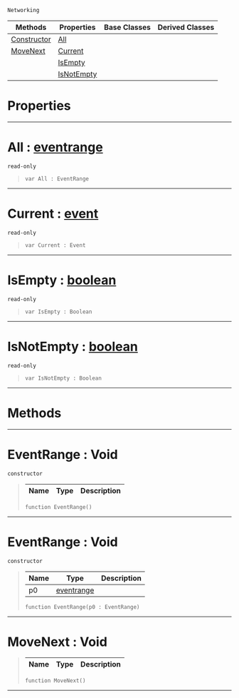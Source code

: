  `Networking`

|Methods|Properties|Base Classes|Derived Classes|
|---|---|---|---|
|[ Constructor](https://github.com/PlasmaEngine/PlasmaDocs/tree/master/docs/C%2B%2B/code_reference/class_reference/eventrange.markdown#eventrange-void)|[ All](https://github.com/PlasmaEngine/PlasmaDocs/tree/master/docs/C%2B%2B/code_reference/class_reference/eventrange.markdown#all-plasma-engine-document)| | |
|[ MoveNext](https://github.com/PlasmaEngine/PlasmaDocs/tree/master/docs/C%2B%2B/code_reference/class_reference/eventrange.markdown#movenext-void)|[ Current](https://github.com/PlasmaEngine/PlasmaDocs/tree/master/docs/C%2B%2B/code_reference/class_reference/eventrange.markdown#current-plasma-engine-docu)| | |
| |[ IsEmpty](https://github.com/PlasmaEngine/PlasmaDocs/tree/master/docs/C%2B%2B/code_reference/class_reference/eventrange.markdown#isempty-plasma-engine-docu)| | |
| |[ IsNotEmpty](https://github.com/PlasmaEngine/PlasmaDocs/tree/master/docs/C%2B%2B/code_reference/class_reference/eventrange.markdown#isnotempty-plasma-engine-d)| | |


 #  Properties


---  
 #  All : [eventrange](https://github.com/PlasmaEngine/PlasmaDocs/tree/master/docs/C%2B%2B/code_reference/class_reference/eventrange.markdown)

 `read-only`

> 
> ``` lang=cpp, name=Lightning
> var All : EventRange


---  
 #  Current : [event](https://github.com/PlasmaEngine/PlasmaDocs/tree/master/docs/C%2B%2B/code_reference/class_reference/event.markdown)

 `read-only`

> 
> ``` lang=cpp, name=Lightning
> var Current : Event


---  
 #  IsEmpty : [boolean](https://github.com/PlasmaEngine/PlasmaDocs/tree/master/docs/C%2B%2B/code_reference/lightning_base_types/boolean.markdown)

 `read-only`

> 
> ``` lang=cpp, name=Lightning
> var IsEmpty : Boolean


---  
 #  IsNotEmpty : [boolean](https://github.com/PlasmaEngine/PlasmaDocs/tree/master/docs/C%2B%2B/code_reference/lightning_base_types/boolean.markdown)

 `read-only`

> 
> ``` lang=cpp, name=Lightning
> var IsNotEmpty : Boolean


---  
 #  Methods


---  
 #  EventRange : Void

 `constructor`

> 
> |Name|Type|Description|
> |---|---|---|
> ``` lang=cpp, name=Lightning
> function EventRange()
> ``` 


---  
 #  EventRange : Void

 `constructor`

> 
> |Name|Type|Description|
> |---|---|---|
> |p0|[eventrange](https://github.com/PlasmaEngine/PlasmaDocs/tree/master/docs/C%2B%2B/code_reference/class_reference/eventrange.markdown)| |
> ``` lang=cpp, name=Lightning
> function EventRange(p0 : EventRange)
> ``` 


---  
 #  MoveNext : Void

> 
> |Name|Type|Description|
> |---|---|---|
> ``` lang=cpp, name=Lightning
> function MoveNext()
> ``` 


---  
 

 